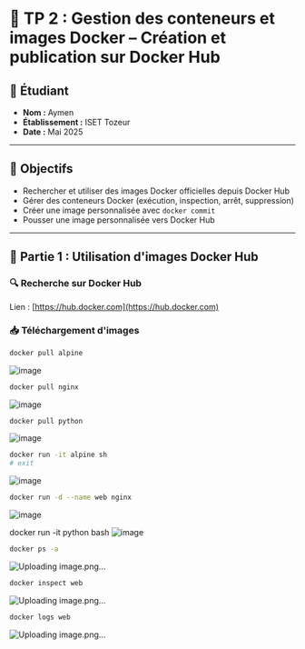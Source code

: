 # 🔬 TP 2 : Gestion des conteneurs et images Docker – Création et publication sur Docker Hub

## 👤 Étudiant
- **Nom :** Aymen
- **Établissement :** ISET Tozeur
- **Date :** Mai 2025

---

## 🎯 Objectifs

- Rechercher et utiliser des images Docker officielles depuis Docker Hub
- Gérer des conteneurs Docker (exécution, inspection, arrêt, suppression)
- Créer une image personnalisée avec `docker commit`
- Pousser une image personnalisée vers Docker Hub

---

## 📘 Partie 1 : Utilisation d'images Docker Hub

### 🔍 Recherche sur Docker Hub
Lien : [https://hub.docker.com](https://hub.docker.com)

### 📥 Téléchargement d'images

```bash
docker pull alpine
```
![image](https://github.com/user-attachments/assets/da818b87-038f-458e-912b-74b6ae7272d9)
```bash
docker pull nginx
```
![image](https://github.com/user-attachments/assets/f1ae0054-7992-47e2-80fb-e184f56d318f)
```bash
docker pull python
```
![image](https://github.com/user-attachments/assets/bf66189b-dfaa-4660-88eb-705daf54f84b)
```bash
docker run -it alpine sh
# exit
```
![image](https://github.com/user-attachments/assets/24ded74c-f75e-4f4f-8820-c5eeac648c79)

```bash
docker run -d --name web nginx
```
![image](https://github.com/user-attachments/assets/fc23d2f3-2da7-4d68-aaa7-075ff266171b)

docker run -it python bash
![image](https://github.com/user-attachments/assets/a70cf061-96c1-4e75-a9c9-3c4a41295fcc)

```bash
docker ps -a
```
![Uploading image.png…]()
```bash
docker inspect web
```
![Uploading image.png…]()
```bash
docker logs web
```
![Uploading image.png…]()



